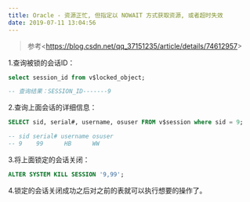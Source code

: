 ```yaml
---
title: Oracle - 资源正忙, 但指定以 NOWAIT 方式获取资源, 或者超时失效
date: 2019-07-11 13:04:56
---
```


> 参考<<https://blog.csdn.net/qq_37151235/article/details/74612957>>

1.查询被锁的会话ID：

```sql
select session_id from v$locked_object;

-- 查询结果：SESSION_ID-------9
```

2.查询上面会话的详细信息：

```sql
SELECT sid, serial#, username, osuser FROM v$session where sid = 9;

-- sid serial# username osuser
-- 9	99		HB		WW
```

3.将上面锁定的会话关闭：

```sql
ALTER SYSTEM KILL SESSION '9,99';
```

4.锁定的会话关闭成功之后对之前的表就可以执行想要的操作了。

